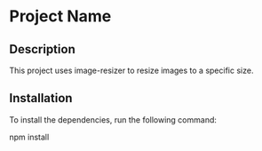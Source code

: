 # Project Name

## Description

This project uses  image-resizer to resize images to a specific size.

## Installation

To install the dependencies, run the following command:

npm install